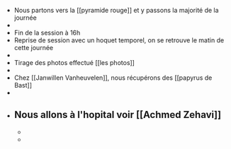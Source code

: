 - Nous partons vers la [[pyramide rouge]] et y passons la majorité de la journée
-
- Fin de la session à 16h
- Reprise de session avec un hoquet temporel, on se retrouve le matin de cette journée
-
- Tirage des photos effectué [[les photos]]
-
- Chez [[Janwillen Vanheuvelen]], nous récupérons des [[papyrus de Bast]]
-
- Nous allons à l'hopital voir [[Achmed Zehavi]]
	-
	-
	-